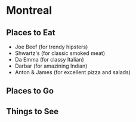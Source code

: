 # Montreal

## Places to Eat

- Joe Beef (for trendy hipsters)
- Shwartz's (for classic smoked meat)
- Da Emma (for classy Italian)
- Darbar (for amazining Indian)
- Anton & James (for excellent pizza and salads)

## Places to Go

## Things to See

